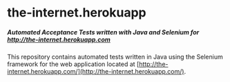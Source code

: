 # the-internet.herokuapp 
##### Automated Acceptance Tests written with Java and Selenium for http://the-internet.herokuapp.com 

This repository contains automated tests written in Java using the Selenium framework for the web application located at [http://the-internet.herokuapp.com/](http://the-internet.herokuapp.com/).
